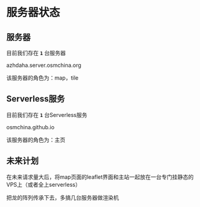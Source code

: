 # 服务器状态

## 服务器

目前我们存在 **```1```** 台服务器

azhdaha.server.osmchina.org

该服务器的角色为：map，tile

## Serverless服务

目前我们存在 **```1```** 台Serverless服务

osmchina.github.io

该服务器的角色为：主页

## 未来计划

在未来请求量大后，将map页面的leaflet界面和主站一起放在一台专门挂静态的VPS上（或者全上serverless）

把龙的阵列传承下去，多搞几台服务器做渲染机

